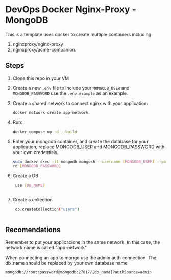 # DevOps Docker Nginx-Proxy - MongoDB

This is a template uses docker to create multiple containers including:
1. nginxproxy/nginx-proxy
2. nginxproxy/acme-companion.

## Steps
1. Clone this repo in your VM
2. Create a new `.env` file to include your `MONGODB_USER` and `MONGODB_PASSWORD` use the `.env.example` as an example.
4. Create a shared network to connect nginx with your application:
    ```bash
    docker network create app-network
    ```

5. Run:
    ```bash
    docker compose up -d --build
    ```
6. Enter your mongodb container, and create the database for your application, replace MONGODB_USER and MONGODB_PASSWORD with your own credentials.

    ``` bash
    sudo docker exec -it mongodb mongosh --username [MONGODB_USER] --passwo
    rd [MONGODB_PASSWORD]
    
    ```
7. Create a DB
   ``` bash
    use [DB_NAME]
    
    ```
8. Create a collection
   ``` bash
    db.createCollection("users")
    
    ```

## Recomendations
Remember to put your applicacions in the same network. In this case, the network name is called "app-network"

When connecting an app to mongo use the admin auth connection. The db_name should be replaced by your own database name
``` bash
mongodb://root:password@mongodb:27017/[db_name]?authSource=admin
```
